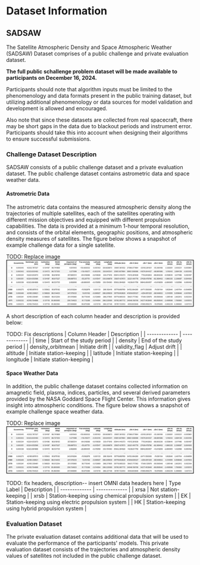 # Dataset Information

## SADSAW

The Satellite Atmospheric Density and Space Atmospheric Weather (SADSAW) Dataset comprises of a public challenge and private evaluation dataset.

<b>The full public schallenge problem dataset will be made available to participants on December 16, 2024.</b>

Participants should note that algorithm inputs must be limited to the phenomenology and data formats present in the public training dataset, but utilizing additional phenomenology or data sources for model validation and development is allowed and encouraged. 

Also note that since these datasets are collected from real spacecraft, there may be short gaps in the data due to blackout periods and instrument error. Participants should take this into account when designing their algorithms to ensure successful submissions.

### Challenge Dataset Description

SADSAW consists of a public challenge dataset and a private evaluation dataset. The public challenge dataset contains astrometric data and space weather data. 

#### Astrometric Data
The astrometric data contains the measured atmospheric density along the trajectories of multiple satellites, each of the satellites operating with different mission objectives and equipped with different propulsion capabilities. The data is provided at a minimum 1-hour temporal resolution, and consists of the orbital elements, geographic positions, and atmospheric density measures of satellites. The figure below shows a snapshot of example challenge data for a single satellite.

TODO: Replace image
![alt text](example_data.png)

A short description of each column header and description is provided below: 

TODO: Fix descriptions
| Column Header  | Description | 
| ------------- | ------------- | 
| time  | Start of the study period  | 
| density  | End of the study period  | 
| density_orbitmean  | Initiate drift  | 
| validity_flag  | Adjust drift  |
| altitude  | Initiate station-keeping  | 
| latitude  | Initiate station-keeping  | 
| longitude  | Initiate station-keeping  |


#### Space Weather Data

In addition, the public challenge dataset contains collected information on amagnetic field, plasma, indices, particles, and several derived parameters provided by the NASA Goddard Space Flight Center. This information gives insight into atmospheric conditions. The figure below shows a snapshot of example challenge space weather data.

TODO: Replace image
![alt text](example_data.png)

TODO: fix headers, description-- insert OMNI data headers here
| Type Label  | Description |
| ------------- | ------------- |
| xrsa | Not station-keeping |
| xrsb | Station-keeping using chemical propulsion system |
| EK | Station-keeping using electric propulsion system |
| HK | Station-keeping using hybrid propulsion system |

### Evaluation Dataset 
The private evaluation dataset contains additional data that will be used to evaluate the performance of the participants' models. This private evaluation dataset consists of the trajectories and atmospheric density values of satellites not included in the public challenge dataset.
